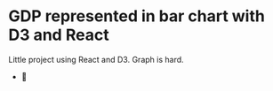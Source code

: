 # GDP represented in bar chart with D3 and React

Little project using React and D3. Graph is hard.
- 🍒
